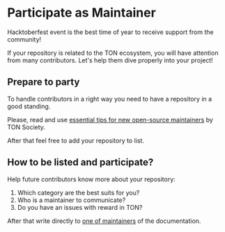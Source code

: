 # Participate as Maintainer

Hacktoberfest event is the best time of year to receive support from the community!

If your repository is related to the TON ecosystem, you will have attention from many contributors. Let's help them dive properly into your project!

## Prepare to party

To handle contributors in a right way you need to have a repository in a good standing.

Please, read and use [essential tips for new open-source maintainers](https://society.ton.org/essential-tips-for-new-open-source-maintainers) by TON Society.

After that feel free to add your repository to list.

## How to be listed and participate?

Help future contributors know more about your repository:
   1. Which category are the best suits for you?
   2. Who is a maintainer to communicate?
   3. Do you have an issues with reward in TON?

After that write directly to [one of maintainers](/contribute/maintainers) of the documentation.
